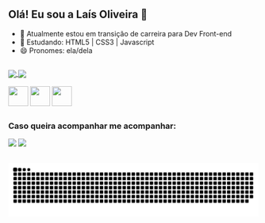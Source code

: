 ## Olá! Eu sou a Laís Oliveira 👋


- 🔭 Atualmente estou em transição de carreira para Dev Front-end
- 🌱 Estudando: HTML5 | CSS3 | Javascript
- 😄 Pronomes: ela/dela

##

  <a href="https://github.com/laisfrr/github-readme-stats">
    <img align="center" src="https://github-readme-stats.vercel.app/api?username=laisfrr&show_icons=true&theme=radical" />
  </a>
  <a href="https://github.com/laisfrr/convoychat">
  <img align="center" src="https://github-readme-stats.vercel.app/api/top-langs/?username=laisfrr&layout=compact&theme=radical" />
</a>


<div style="display:inlene_block"><br>
  <img align="center" height="40" width="40" src="https://cdn.jsdelivr.net/gh/devicons/devicon/icons/html5/html5-plain-wordmark.svg" />
  <img align="center" height="40" width="40" src="https://cdn.jsdelivr.net/gh/devicons/devicon/icons/css3/css3-plain-wordmark.svg" />
  <img align="center" height="40" width="40" src="https://cdn.jsdelivr.net/gh/devicons/devicon/icons/javascript/javascript-plain.svg" />          
</div>

##
<h3>Caso queira acompanhar me acompanhar:</h3> 
<div>
<a href="https://www.instagram.com/laisfrr/" target="_blank"><img src="https://img.shields.io/badge/Instagram-E4405F?style=for-the-badge&logo=instagram&logoColor=white" target="_blank"></a>
<a href="https://www.linkedin.com/in/laisfrr/" target="_blank"><img src="https://img.shields.io/badge/LinkedIn-0077B5?style=for-the-badge&logo=linkedin&logoColor=white" target="_blank"></a>

</div>

##
<div align="center">

  ![Snake animation](https://github.com/laisfrr/laisfrr/blob/output/github-contribution-grid-snake.svg)
  
</div>


